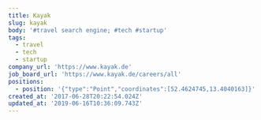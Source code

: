 ```yaml
---
title: Kayak
slug: kayak
body: '#travel search engine; #tech #startup'
tags:
  - travel
  - tech
  - startup
company_url: 'https://www.kayak.de'
job_board_url: 'https://www.kayak.de/careers/all'
positions:
  - position: '{"type":"Point","coordinates":[52.4624745,13.4040163]}'
created_at: '2017-06-28T20:22:54.024Z'
updated_at: '2019-06-16T10:36:09.743Z'
---
```


